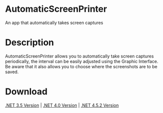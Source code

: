 # AutomaticScreenPrinter
An app that automatically takes screen captures 

# Description
AutomaticScreenPrinter allows you to automatically take screen captures periodically, the interval can be easily adjusted using the Graphic Interface. Be aware that it also allows you to choose where the screenshots are to be saved. 

# Download
[.NET 3.5 Version](https://github.com/holgus103/AutomaticScreenPrinter/raw/master/Release/v1.0%20-%203.5.zip) | 
[.NET 4.0 Version](https://github.com/holgus103/AutomaticScreenPrinter/raw/master/Release/v1.0%20-%204.0.zip) | 
[.NET 4.5.2 Version](https://github.com/holgus103/AutomaticScreenPrinter/raw/master/Release/v1.0%20-%204.5.2.zip)

